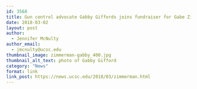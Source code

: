 ```yaml
---
id: 3568
title: Gun control advocate Gabby Giffords joins fundraiser for Gabe Zimmerman Memorial Scholarship
date: 2018-03-02
layout: post
author:
  - Jennifer McNulty
author_email:
  - jmcnulty@ucsc.edu
thumbnail_image: zimmerman-gabby_400.jpg
thumbnail_alt_text: photo of Gabby Gifford
category: "News"
format: link
link_post: https://news.ucsc.edu/2018/03/zimmerman.html
---
```

